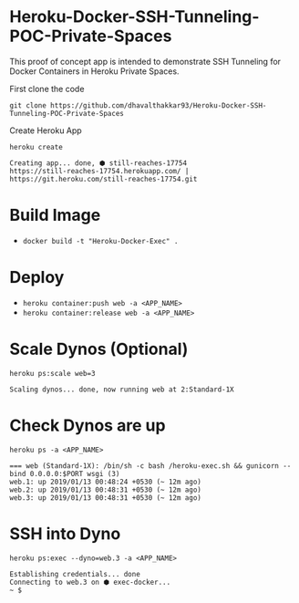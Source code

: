 # Heroku-Docker-SSH-Tunneling-POC-Private-Spaces

This proof of concept app is intended to demonstrate SSH Tunneling for Docker Containers in Heroku Private Spaces.  

First clone the code

```
git clone https://github.com/dhavalthakkar93/Heroku-Docker-SSH-Tunneling-POC-Private-Spaces
```

Create Heroku App

```
heroku create

Creating app... done, ⬢ still-reaches-17754
https://still-reaches-17754.herokuapp.com/ | https://git.heroku.com/still-reaches-17754.git
```

# Build Image 

- `docker build -t "Heroku-Docker-Exec" .`

# Deploy 

- `heroku container:push web -a <APP_NAME>`
- `heroku container:release web -a <APP_NAME>`

# Scale Dynos (Optional)

```
heroku ps:scale web=3

Scaling dynos... done, now running web at 2:Standard-1X
```

# Check Dynos are up

```
heroku ps -a <APP_NAME>

=== web (Standard-1X): /bin/sh -c bash /heroku-exec.sh && gunicorn --bind 0.0.0.0:$PORT wsgi (3)
web.1: up 2019/01/13 00:48:24 +0530 (~ 12m ago)
web.2: up 2019/01/13 00:48:31 +0530 (~ 12m ago)
web.3: up 2019/01/13 00:48:31 +0530 (~ 12m ago)
```
# SSH into Dyno

```
heroku ps:exec --dyno=web.3 -a <APP_NAME>

Establishing credentials... done
Connecting to web.3 on ⬢ exec-docker... 
~ $ 
```







